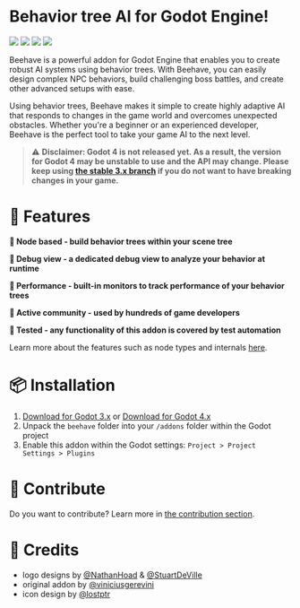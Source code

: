 # Behavior tree AI for Godot Engine!

![](https://img.shields.io/badge/Godot%20Compatible-4.0%2B-%234385B5) ![](https://img.shields.io/badge/Godot%20Compatible-3.0%2B-%234385B5) [![](https://img.shields.io/discord/785246324793540608.svg?label=&logo=discord&logoColor=ffffff&color=7389D8&labelColor=6A7EC2)](https://discord.com/invite/CKBuE5djXe) [![](https://img.shields.io/badge/%20%F0%9F%90%9D%20swag!%20-shop.bitbra.in-blueviolet)](https://shop.bitbra.in)

Beehave is a powerful addon for Godot Engine that enables you to create robust AI systems using behavior trees. With Beehave, you can easily design complex NPC behaviors, build challenging boss battles, and create other advanced setups with ease.

Using behavior trees, Beehave makes it simple to create highly adaptive AI that responds to changes in the game world and overcomes unexpected obstacles. Whether you're a beginner or an experienced developer, Beehave is the perfect tool to take your game AI to the next level.

> ⚠ **Disclaimer: Godot 4 is not released yet. As a result, the version for Godot 4 may be unstable to use and the API may change. Please keep using [the stable 3.x branch](https://github.com/bitbrain/beehave/tree/godot-3.x) if you do not want to have breaking changes in your game.**

# 🐝 Features

**🤖 Node based - build behavior trees within your scene tree**

**🐛 Debug view - a dedicated debug view to analyze your behavior at runtime**

**🚗 Performance - built-in monitors to track performance of your behavior trees**

**🍯 Active community - used by hundreds of game developers**

**🧪 Tested - any functionality of this addon is covered by test automation**

Learn more about the features such as node types and internals [here](/learn.md).

# 📦 Installation

1. [Download for Godot 3.x](https://github.com/bitbrain/beehave/archive/refs/heads/godot-3.x.zip) or [Download for Godot 4.x](https://github.com/bitbrain/beehave/archive/refs/heads/godot-4.x.zip)
2. Unpack the `beehave` folder into your `/addons` folder within the Godot project
3. Enable this addon within the Godot settings: `Project > Project Settings > Plugins`

# 🍻 Contribute

Do you want to contribute? Learn more in [the contribution section](/contribute.md).

# 🥰 Credits

- logo designs by [@NathanHoad](https://twitter.com/nathanhoad) & [@StuartDeVille](https://twitter.com/StuartDeVille)
- original addon by [@viniciusgerevini](https://github.com/viniciusgerevini)
- icon design by [@lostptr](https://github.com/lostptr)
